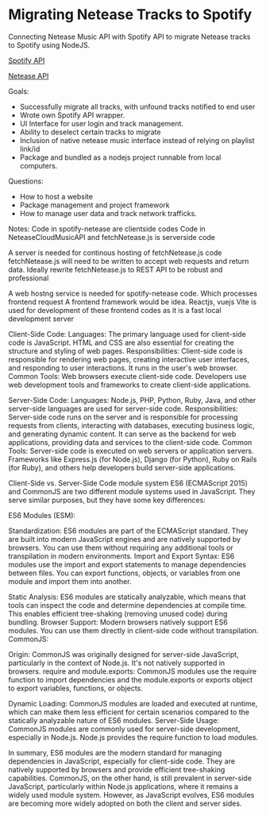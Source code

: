 # Migrating Netease Tracks to Spotify

Connecting Netease Music API with Spotify API to migrate Netease tracks to Spotify using 
NodeJS. 

[Spotify API](https://developer.spotify.com/documentation/web-api/)

[Netease API](https://binaryify.github.io/NeteaseCloudMusicApi/#/)

Goals:
- Successfully migrate all tracks, with unfound tracks notified to end user
- Wrote own Spotify API wrapper. 
- UI Interface for user login and track management. 
- Ability to deselect certain tracks to migrate 
- Inclusion of native netease music interface instead of relying on playlist link/id
- Package and bundled as a nodejs project runnable from local computers. 


Questions:
- How to host a website
- Package management and project framework
- How to manage user data and track network trafficks. 


Notes:
Code in spotify-netease are clientside codes
Code in NeteaseCloudMusicAPI and fetchNetease.js is serverside code

A server is needed for continous hosting of fetchNetease.js code
fetchNetease.js will need to be written to accept web requests and return data.
Ideally rewrite fetchNetease.js to REST API to be robust and professional

A web hostng service is needed for spotify-netease code. Which processes frontend request
A frontend framework would be idea. Reactjs, vuejs
Vite is used for development of these frontend codes as it is a fast local development server 


Client-Side Code:
Languages: The primary language used for client-side code is JavaScript. HTML and CSS are also essential for creating the structure and styling of web pages.
Responsibilities: Client-side code is responsible for rendering web pages, creating interactive user interfaces, and responding to user interactions. It runs in the user's web browser.
Common Tools: Web browsers execute client-side code. Developers use web development tools and frameworks to create client-side applications.

Server-Side Code:
Languages: Node.js, PHP, Python, Ruby, Java, and other server-side languages are used for server-side code.
Responsibilities: Server-side code runs on the server and is responsible for processing requests from clients, interacting with databases, executing business logic, and generating dynamic content. It can serve as the backend for web applications, providing data and services to the client-side code.
Common Tools: Server-side code is executed on web servers or application servers. Frameworks like Express.js (for Node.js), Django (for Python), Ruby on Rails (for Ruby), and others help developers build server-side applications.

Client-Side vs. Server-Side Code module system
ES6 (ECMAScript 2015) and CommonJS are two different module systems used in JavaScript. They serve similar purposes, but they have some key differences:

ES6 Modules (ESM):

Standardization: ES6 modules are part of the ECMAScript standard. They are built into modern JavaScript engines and are natively supported by browsers. You can use them without requiring any additional tools or transpilation in modern environments.
Import and Export Syntax: ES6 modules use the import and export statements to manage dependencies between files. You can export functions, objects, or variables from one module and import them into another.

Static Analysis: ES6 modules are statically analyzable, which means that tools can inspect the code and determine dependencies at compile time. This enables efficient tree-shaking (removing unused code) during bundling.
Browser Support: Modern browsers natively support ES6 modules. You can use them directly in client-side code without transpilation.
CommonJS:

Origin: CommonJS was originally designed for server-side JavaScript, particularly in the context of Node.js. It's not natively supported in browsers.
require and module.exports: CommonJS modules use the require function to import dependencies and the module.exports or exports object to export variables, functions, or objects.

Dynamic Loading: CommonJS modules are loaded and executed at runtime, which can make them less efficient for certain scenarios compared to the statically analyzable nature of ES6 modules.
Server-Side Usage: CommonJS modules are commonly used for server-side development, especially in Node.js. Node.js provides the require function to load modules.

In summary, ES6 modules are the modern standard for managing dependencies in JavaScript, especially for client-side code. They are natively supported by browsers and provide efficient tree-shaking capabilities. CommonJS, on the other hand, is still prevalent in server-side JavaScript, particularly within Node.js applications, where it remains a widely used module system. However, as JavaScript evolves, ES6 modules are becoming more widely adopted on both the client and server sides.